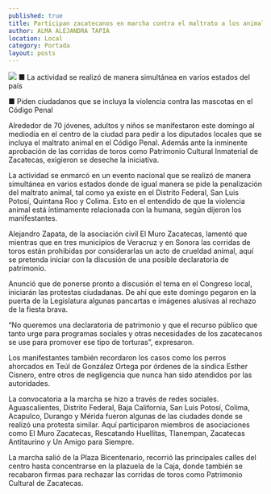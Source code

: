 ```yaml
---
published: true
title: Participan zacatecanos en marcha contra el maltrato a los animales
author: ALMA ALEJANDRA TAPIA
location: Local
category: Portada
layout: posts
---
```


![](http://i.imgur.com/GnpPZdlm.jpg)
■ La actividad se realizó de manera simultánea en varios estados del país

■ Piden ciudadanos que se incluya la violencia contra las mascotas en el Código Penal

Alrededor de 70 jóvenes, adultos y niños se manifestaron este domingo al mediodía en el centro de la ciudad para pedir a los diputados locales que se incluya el maltrato animal en el Código Penal. Además ante la inminente aprobación de las corridas de toros como Patrimonio Cultural Inmaterial de Zacatecas, exigieron se deseche la iniciativa. 

La actividad se enmarcó en un evento nacional que se realizó de manera simultánea en varios estados donde de igual manera se pide la penalización del maltrato animal, tal como ya existe en el Distrito Federal, San Luis Potosí, Quintana Roo y Colima. Esto en el entendido de que la violencia animal está íntimamente relacionada con la humana, según dijeron los manifestantes. 

Alejandro Zapata, de la asociación civil El Muro Zacatecas, lamentó que mientras que en tres municipios de Veracruz y en Sonora las corridas de toros están prohibidas por considerarlas un acto de crueldad animal, aquí se pretenda iniciar con la discusión de una posible declaratoria de patrimonio.

Anunció que de ponerse pronto a discusión el tema en el Congreso local, iniciarán las protestas ciudadanas. De ahí que este domingo pegaron en la puerta de la Legislatura algunas pancartas e imágenes alusivas al rechazo de la fiesta brava.

“No queremos una declaratoria de patrimonio y que el recurso público que tanto urge para programas sociales y otras necesidades de los zacatecanos se use para promover ese tipo de torturas”, expresaron.

Los manifestantes también recordaron los casos como los perros ahorcados en Teúl de González Ortega por órdenes de la síndica Esther Cisnero, entre otros de negligencia que nunca han sido atendidos por las autoridades.

La convocatoria a la marcha se hizo a través de redes sociales. Aguascalientes, Distrito Federal, Baja California, San Luis Potosí, Colima, Acapulco, Durango y Mérida fueron algunas de las ciudades donde se realizó una protesta similar. Aquí participaron miembros de asociaciones como El Muro Zacatecas, Rescatando Huellitas, Tlanempan, Zacatecas Antitaurino y Un Amigo para Siempre. 

La marcha salió de la Plaza Bicentenario, recorrió las principales calles del centro hasta concentrarse en la plazuela de la Caja, donde también se recabaron firmas para rechazar las corridas de toros como Patrimonio Cultural de Zacatecas.
